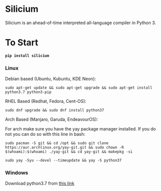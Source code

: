 # Silicium

Silicium is an ahead-of-time interpreted all-language compiler in Python 3.

# To Start

**`pip install silicium`**

### Linux

Debian based (Ubuntu, Kubuntu, KDE Neon):
```
sudo apt-get update && sudo apt-get upgrade && sudo apt-get install python3.7 python3-pip
```

RHEL Based (Redhat, Fedora, Cent-OS):
```
sudo dnf upgrade && sudo dnf install python37
```

Arch Based (Manjaro, Garuda, EndeavourOS):

For arch make sure you have the yay package manager installed.
If you do not you can do so with this line in bash:
```
sudo pacman -S git && cd /opt && sudo git clone https://aur.archlinux.org/yay-git.git && sudo chown -R $(whoami):$(whoami) ./yay-git && cd yay-git && makepkg -si
```

```
sudo yay -Syu --devel --timeupdate && yay -S python37
```

### Windows

Download python3.7 from [this link](https://www.python.org/ftp/python/3.7.0/)
